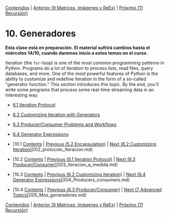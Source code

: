 [Contenidos](../Contenidos.md) \| [Anterior (9 Matrices, Imágenes y ReEx)](../09_Imagenes_y_Objetos/00_Resumen.md) \| [Próximo (11 Recursión)](../11_Recursion/00_Resumen.md)

# 10. Generadores
**Esta clase está en preparación.**
**El material sufrirá cambios hasta el miércoles 14/10, cuando daremos inicio a estos temas en el curso.**

Iteration (the `for`-loop) is one of the most common programming
patterns in Python.  Programs do a lot of iteration to process lists,
read files, query databases, and more.  One of the most powerful
features of Python is the ability to customize and redefine iteration
in the form of a so-called "generator function."  This section
introduces this topic.  By the end, you'll write some programs that
process some real-time streaming data in an interesting way.

* [6.1 Iteration Protocol](01_Iteration_protocol.md)
* [6.2 Customizing Iteration with Generators](02_Customizing_iteration.md)
* [6.3 Producer/Consumer Problems and Workflows](03_Producers_consumers.md)
* [6.4 Generator Expressions](04_More_generators.md)



* [10.1 [Contents](../Contents.md) \| [Previous (5.2 Encapsulation)](../05_Object_model/02_Classes_encapsulation.md) \| [Next (6.2 Customizing Iteration)](02_Customizing_iteration.md)](02_protocolo_Iteracion.md)
* [10.2 [Contents](../Contents.md) \| [Previous (6.1 Iteration Protocol)](01_Iteration_protocol.md) \| [Next (6.3 Producer/Consumer)](03_Producers_consumers.md)](03_iteracion_a_medida.md)
* [10.3 [Contents](../Contents.md) \| [Previous (6.2 Customizing Iteration)](02_Customizing_iteration.md) \| [Next (6.4 Generator Expressions)](04_More_generators.md)](04_Producers_consumers.md)
* [10.4 [Contents](../Contents.md) \| [Previous (6.3 Producer/Consumer)](03_Producers_consumers.md) \| [Next (7 Advanced Topics)](../07_Advanced_Topics/00_Overview.md)](05_Mos_generadores.md)


[Contenidos](../Contenidos.md) \| [Anterior (9 Matrices, Imágenes y ReEx)](../09_Imagenes_y_Objetos/00_Resumen.md) \| [Próximo (11 Recursión)](../11_Recursion/00_Resumen.md)
